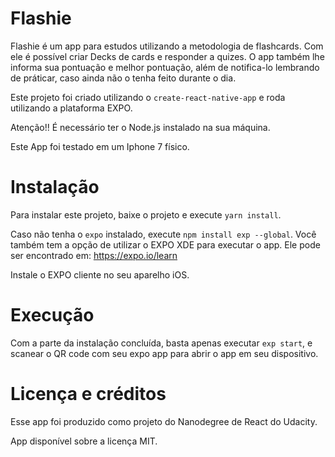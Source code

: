 # Flashie

Flashie é um app para estudos utilizando a metodologia de flashcards. Com ele é possível criar Decks de cards e responder a quizes. O app também lhe informa sua pontuação e melhor pontuação, além de notifica-lo lembrando de práticar, caso ainda não o tenha feito durante o dia.


Este projeto foi criado utilizando o `create-react-native-app` e roda utilizando a plataforma EXPO.

Atenção!! É necessário ter o Node.js instalado na sua máquina.

Este App foi testado em um Iphone 7 físico. 

# Instalação

Para instalar este projeto, baixe o projeto e execute `yarn install`.

Caso não tenha o `expo` instalado, execute `npm install exp --global`. Você também tem a opção de utilizar o EXPO XDE para executar o app. Ele pode ser encontrado em: https://expo.io/learn

Instale o EXPO cliente no seu aparelho iOS.

# Execução

Com a parte da instalação concluída, basta apenas executar `exp start`, e scanear o QR code com seu expo app para abrir o app em seu dispositivo. 

# Licença e créditos

Esse app foi produzido como projeto do Nanodegree de React do Udacity.

App disponível sobre a licença MIT.




